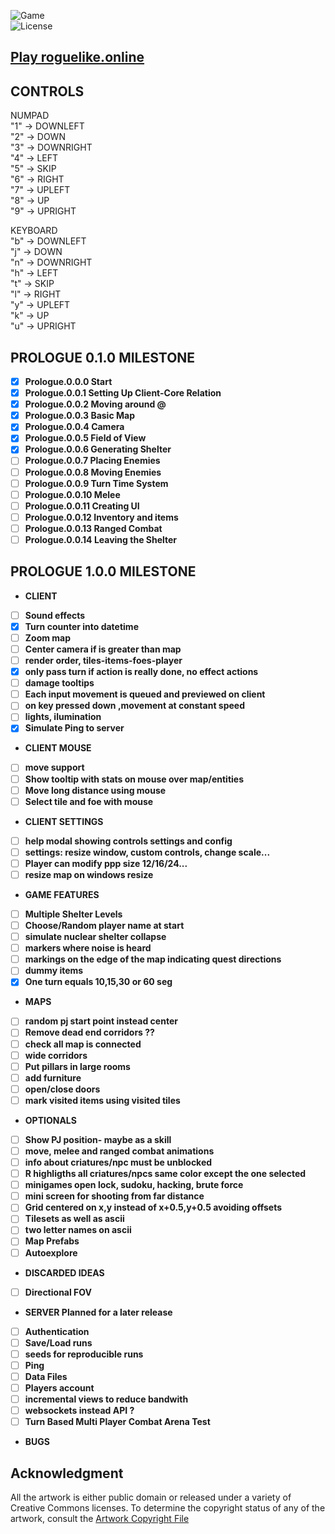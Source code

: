 ![Game](https://img.shields.io/badge/Prologue-0.0.6a-orange.svg)  
![License](https://img.shields.io/badge/license-%20GNU%20AGPLv3%20-brightgreen)  

## **[Play roguelike.online](https://roguelike.online)**  

## CONTROLS  

NUMPAD  
"1" -> DOWNLEFT  
"2" -> DOWN  
"3" -> DOWNRIGHT  
"4" -> LEFT  
"5" -> SKIP  
"6" -> RIGHT  
"7" -> UPLEFT  
"8" -> UP  
"9" -> UPRIGHT  

KEYBOARD  
"b" -> DOWNLEFT  
"j" -> DOWN  
"n" -> DOWNRIGHT  
"h" -> LEFT  
"t" -> SKIP  
"l" -> RIGHT  
"y" -> UPLEFT  
"k" -> UP  
"u" -> UPRIGHT  
  
## PROLOGUE 0.1.0 MILESTONE 

- [X] **Prologue.0.0.0 Start**  
- [X] **Prologue.0.0.1 Setting Up Client-Core Relation**  
- [X] **Prologue.0.0.2 Moving around @**  
- [X] **Prologue.0.0.3 Basic Map**   
- [X] **Prologue.0.0.4 Camera**  
- [X] **Prologue.0.0.5 Field of View**  
- [X] **Prologue.0.0.6 Generating Shelter**  
- [ ] **Prologue.0.0.7 Placing Enemies**  
- [ ] **Prologue.0.0.8 Moving Enemies**  
- [ ] **Prologue.0.0.9 Turn Time System**  
- [ ] **Prologue.0.0.10 Melee**  
- [ ] **Prologue.0.0.11 Creating UI**  
- [ ] **Prologue.0.0.12 Inventory and items**  
- [ ] **Prologue.0.0.13 Ranged Combat**  
- [ ] **Prologue.0.0.14 Leaving the Shelter**  

## PROLOGUE 1.0.0 MILESTONE

- **CLIENT**  
- [ ] **Sound effects**  
- [X] **Turn counter into datetime**  
- [ ] **Zoom map**  
- [ ] **Center camera if is greater than map**  
- [ ] **render order, tiles-items-foes-player**  
- [X] **only pass turn if action is really done, no effect actions**  
- [ ] **damage tooltips**  
- [ ] **Each input movement is queued and previewed on client**   
- [ ] **on key pressed down ,movement at constant speed**  
- [ ] **lights, ilumination**  
- [X] **Simulate Ping to server**  
- **CLIENT MOUSE**  
- [ ] **move support**  
- [ ] **Show tooltip with stats on mouse over map/entities**  
- [ ] **Move long distance using mouse**   
- [ ] **Select tile and foe with mouse**  
- **CLIENT SETTINGS**  
- [ ] **help modal showing controls settings and config**  
- [ ] **settings: resize window, custom controls, change scale...**  
- [ ] **Player can modify ppp size 12/16/24...**  
- [ ] **resize map on windows resize**  
- **GAME FEATURES**  
- [ ] **Multiple Shelter Levels**
- [ ] **Choose/Random player name at start**  
- [ ] **simulate nuclear shelter collapse**  
- [ ] **markers where noise is heard**  
- [ ] **markings on the edge of the map indicating quest directions**  
- [ ] **dummy items**  
- [X] **One turn equals 10,15,30 or 60 seg**  
- **MAPS**  
- [ ] **random pj start point instead center**  
- [ ] **Remove dead end corridors ??**  
- [ ] **check all map is connected**  
- [ ] **wide corridors**  
- [ ] **Put pillars in large rooms**  
- [ ] **add furniture**  
- [ ] **open/close doors**  
- [ ] **mark visited items using visited tiles**   
- **OPTIONALS**   
- [ ] **Show PJ position- maybe as a skill**  
- [ ] **move, melee and ranged combat animations**  
- [ ] **info about criatures/npc must be unblocked**  
- [ ] **R highligths all criatures/npcs same color except the one selected**  
- [ ] **minigames open lock, sudoku, hacking, brute force**  
- [ ] **mini screen for shooting from far distance**  
- [ ] **Grid centered on x,y instead of x+0.5,y+0.5 avoiding offsets**  
- [ ] **Tilesets as well as ascii**  
- [ ] **two letter names on ascii**  
- [ ] **Map Prefabs**  
- [ ] **Autoexplore**  
- **DISCARDED IDEAS**  
- [ ] **Directional FOV**  
- **SERVER Planned for a later release**  
- [ ] **Authentication**  
- [ ] **Save/Load runs**  
- [ ] **seeds for reproducible runs**  
- [ ] **Ping**  
- [ ] **Data Files**  
- [ ] **Players account**  
- [ ] **incremental views to reduce bandwith**  
- [ ] **websockets instead API ?**  
- [ ] **Turn Based Multi Player Combat Arena Test**    
- **BUGS**  

## **Acknowledgment**

All the artwork is either public domain or released under a variety of Creative Commons licenses. To determine the copyright status of any of the artwork, consult the [Artwork Copyright File](https://github.com/jolav/roguelike-online/blob/main/artwork.txt)

